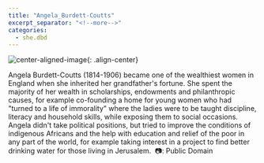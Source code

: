 ```yaml
---
title: "Angela_Burdett-Coutts"
excerpt_separator: "<!--more-->"
categories:
  - she.dbd
---
```



![center-aligned-image](https://cdn.pixabay.com/photo/2020/10/26/16/56/man-5687861_1280.png){: .align-center}


Angela Burdett-Coutts (1814-1906) became one of the wealthiest women in England when she inherited her grandfather's fortune. She spent the majority of her wealth in scholarships, endowments and philanthropic causes, for example co-founding a home for young women who had "turned to a life of immorality" where the ladies were to be taught discipline, literacy and household skills, while exposing them to social occasions. Angela didn't take political positions, but tried to improve the conditions of indigenous Africans and the help with education and relief of the poor in any part of the world, for example taking interest in a project to find better drinking water for those living in Jerusalem.⁠
⁠
📷: Public Domain
⁠
